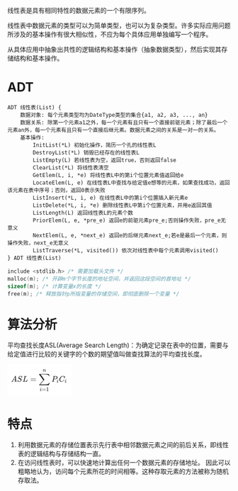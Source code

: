 线性表是具有相同特性的数据元素的一个有限序列。

线性表中数据元素的类型可以为简单类型，也可以为复杂类型。许多实际应用问题所涉及的基本操作有很大相似性，不应为每个具体应用单独编写一个程序。

从具体应用中抽象出共性的逻辑结构和基本操作（抽象数据类型），然后实现其存储结构和基本操作。

# ADT

```
ADT 线性表(List) {
    数据对象: 每个元素类型均为DateType类型的集合{a1, a2, a3, ..., an}
    数据关系: 除第一个元素a1之外，每一个元素有且只有一个直接前驱元素；除了最后一个元素an外，每一个元素有且只有一个直接后继元素。数据元素之间的关系是一对一的关系。
    基本操作: 
        InitList(*L) 初始化操作，简历一个孔的线性表L
        DestroyList(*L) 销毁已经存在的线性表L
        ListEmpty(L) 若线性表为空，返回true，否则返回false
        ClearList(*L) 将线性表清空
        GetElem(L, i, *e) 将线性表L中的第i个位置元素值返回给e
        LocateElem(L, e) 在线性表L中查找与给定值e想等的元素，如果查找成功，返回该元素在表中序号；否则，返回0表示失败
        ListInsert(*L, i, e) 在线性表L中的第i个位置插入新元素e
        ListDelete(*L, i, *e) 删除线性表L中第i个位置元素，并用e返回其值
        ListLength(L) 返回线性表L的元素个数
        PriorElem(L, e, *pre_e) 返回e的前驱元素pre_e;否则操作失败，pre_e无意义
        NextElem(L, e, *next_e) 返回e的后继元素next_e;若e是最后一个元素，则操作失败，next_e无意义
        ListTraverse(*L, visited()) 依次对线性表中每个元素调用visited()
} ADT 线性表(List)
```

```c
include <stdlib.h> /* 需要加载头文件 */
malloc(m); /* 开辟m个字节长度的地址空间，并返回这段空间的首地址 */
sizeof(m); /* 计算变量x的长度 */
free(m); /* 释放指针p所指变量的存储空间，即彻底删除一个变量 */
```

# 算法分析

平均查找长度ASL(Average Search Length)：为确定记录在表中的位置，需要与给定值进行比较的关键字的个数的期望值叫做查找算法的平均查找长度。

![线性表平均查找长度公式](../doc/latex/2.1.png)

# 特点

1. 利用数据元素的存储位置表示先行表中相邻数据元素之间的前后关系，即线性表的逻辑结构与存储结构一直。
2. 在访问线性表时，可以快速地计算出任何一个数据元素的存储地址。
因此可以粗略地认为，访问每个元素所花的时间相等。这种存取元素的方法被称为随机存取法。